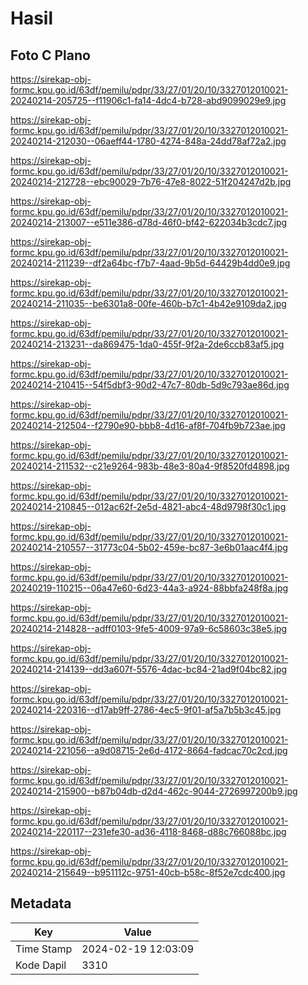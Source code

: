 # Hasil

## Foto C Plano

https://sirekap-obj-formc.kpu.go.id/63df/pemilu/pdpr/33/27/01/20/10/3327012010021-20240214-205725--f11906c1-fa14-4dc4-b728-abd9099029e9.jpg

https://sirekap-obj-formc.kpu.go.id/63df/pemilu/pdpr/33/27/01/20/10/3327012010021-20240214-212030--06aeff44-1780-4274-848a-24dd78af72a2.jpg

https://sirekap-obj-formc.kpu.go.id/63df/pemilu/pdpr/33/27/01/20/10/3327012010021-20240214-212728--ebc90029-7b76-47e8-8022-51f204247d2b.jpg

https://sirekap-obj-formc.kpu.go.id/63df/pemilu/pdpr/33/27/01/20/10/3327012010021-20240214-213007--e511e386-d78d-46f0-bf42-622034b3cdc7.jpg

https://sirekap-obj-formc.kpu.go.id/63df/pemilu/pdpr/33/27/01/20/10/3327012010021-20240214-211239--df2a64bc-f7b7-4aad-9b5d-64429b4dd0e9.jpg

https://sirekap-obj-formc.kpu.go.id/63df/pemilu/pdpr/33/27/01/20/10/3327012010021-20240214-211035--be6301a8-00fe-460b-b7c1-4b42e9109da2.jpg

https://sirekap-obj-formc.kpu.go.id/63df/pemilu/pdpr/33/27/01/20/10/3327012010021-20240214-213231--da869475-1da0-455f-9f2a-2de6ccb83af5.jpg

https://sirekap-obj-formc.kpu.go.id/63df/pemilu/pdpr/33/27/01/20/10/3327012010021-20240214-210415--54f5dbf3-90d2-47c7-80db-5d9c793ae86d.jpg

https://sirekap-obj-formc.kpu.go.id/63df/pemilu/pdpr/33/27/01/20/10/3327012010021-20240214-212504--f2790e90-bbb8-4d16-af8f-704fb9b723ae.jpg

https://sirekap-obj-formc.kpu.go.id/63df/pemilu/pdpr/33/27/01/20/10/3327012010021-20240214-211532--c21e9264-983b-48e3-80a4-9f8520fd4898.jpg

https://sirekap-obj-formc.kpu.go.id/63df/pemilu/pdpr/33/27/01/20/10/3327012010021-20240214-210845--012ac62f-2e5d-4821-abc4-48d9798f30c1.jpg

https://sirekap-obj-formc.kpu.go.id/63df/pemilu/pdpr/33/27/01/20/10/3327012010021-20240214-210557--31773c04-5b02-459e-bc87-3e6b01aac4f4.jpg

https://sirekap-obj-formc.kpu.go.id/63df/pemilu/pdpr/33/27/01/20/10/3327012010021-20240219-110215--06a47e60-6d23-44a3-a924-88bbfa248f8a.jpg

https://sirekap-obj-formc.kpu.go.id/63df/pemilu/pdpr/33/27/01/20/10/3327012010021-20240214-214828--adff0103-9fe5-4009-97a9-6c58603c38e5.jpg

https://sirekap-obj-formc.kpu.go.id/63df/pemilu/pdpr/33/27/01/20/10/3327012010021-20240214-214139--dd3a607f-5576-4dac-bc84-21ad9f04bc82.jpg

https://sirekap-obj-formc.kpu.go.id/63df/pemilu/pdpr/33/27/01/20/10/3327012010021-20240214-220316--d17ab9ff-2786-4ec5-9f01-af5a7b5b3c45.jpg

https://sirekap-obj-formc.kpu.go.id/63df/pemilu/pdpr/33/27/01/20/10/3327012010021-20240214-221056--a9d08715-2e6d-4172-8664-fadcac70c2cd.jpg

https://sirekap-obj-formc.kpu.go.id/63df/pemilu/pdpr/33/27/01/20/10/3327012010021-20240214-215900--b87b04db-d2d4-462c-9044-2726997200b9.jpg

https://sirekap-obj-formc.kpu.go.id/63df/pemilu/pdpr/33/27/01/20/10/3327012010021-20240214-220117--231efe30-ad36-4118-8468-d88c766088bc.jpg

https://sirekap-obj-formc.kpu.go.id/63df/pemilu/pdpr/33/27/01/20/10/3327012010021-20240214-215649--b951112c-9751-40cb-b58c-8f52e7cdc400.jpg


## Metadata

| Key        | Value               |
| ---------- | ------------------- |
| Time Stamp | 2024-02-19 12:03:09 |
| Kode Dapil | 3310                |



